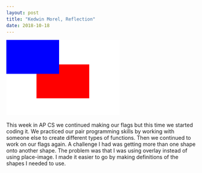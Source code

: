 ```yaml
---
layout: post
title: "Kedwin Morel, Reflection"
date: 2018-10-18
---
```


![My Flag](/images/flag.png)

This week in AP CS we continued making our flags but this time we started coding it. We practiced our pair programming skills by working with someone else to create different types of functions. Then we continued to work on our flags again. A challenge I had was getting more than one shape onto another shape. The problem was that I was using overlay instead of using place-image. I made it easier to go by making definitions of the shapes I needed to use.
